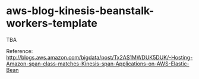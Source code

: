 # aws-blog-kinesis-beanstalk-workers-template

TBA


Reference:
http://blogs.aws.amazon.com/bigdata/post/Tx2AS1MWDUK5DUK/-Hosting-Amazon-span-class-matches-Kinesis-span-Applications-on-AWS-Elastic-Bean